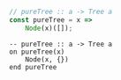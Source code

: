 ```javascript
// pureTree :: a -> Tree a
const pureTree = x =>
    Node(x)([]);
```


```applescript
-- pureTree :: a -> Tree a
on pureTree(x)
    Node(x, {})
end pureTree
```